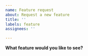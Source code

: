 ```yaml
---
name: Feature request
about: Request a new feature
title: ''
labels: feature
assignees: ''

---
```


**What feature would you like to see?**
<!-- Modify this section -->
